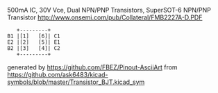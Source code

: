 500mA IC, 30V Vce, Dual NPN/PNP Transistors, SuperSOT-6
NPN/PNP Transistor
http://www.onsemi.com/pub/Collateral/FMB2227A-D.PDF


	   +---------+
	B1 |[1]   [6]| C1
	E2 |[2]   [5]| E1
	B2 |[3]   [4]| C2
	   +---------+


generated by https://github.com/FBEZ/Pinout-AsciiArt from https://github.com/ask6483/kicad-symbols/blob/master/Transistor_BJT.kicad_sym